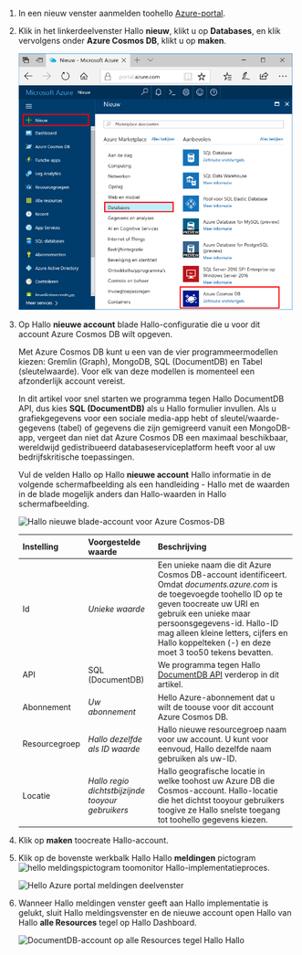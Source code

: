 1. In een nieuw venster aanmelden toohello [Azure-portal](https://portal.azure.com/).
2. Klik in het linkerdeelvenster Hallo **nieuw**, klikt u op **Databases**, en klik vervolgens onder **Azure Cosmos DB**, klikt u op **maken**.
   
   ![Hello Azure portal Databases deelvenster](./media/cosmos-db-create-dbaccount/create-nosql-db-databases-json-tutorial-1.png)

3. Op Hallo **nieuwe account** blade Hallo-configuratie die u voor dit account Azure Cosmos DB wilt opgeven. 

    Met Azure Cosmos DB kunt u een van de vier programmeermodellen kiezen: Gremlin (Graph), MongoDB, SQL (DocumentDB) en Tabel (sleutelwaarde). Voor elk van deze modellen is momenteel een afzonderlijk account vereist.
    
    In dit artikel voor snel starten we programma tegen Hallo DocumentDB API, dus kies **SQL (DocumentDB)** als u Hallo formulier invullen. Als u grafiekgegevens voor een sociale media-app hebt of sleutel/waarde-gegevens (tabel) of gegevens die zijn gemigreerd vanuit een MongoDB-app, vergeet dan niet dat Azure Cosmos DB een maximaal beschikbaar, wereldwijd gedistribueerd databaseserviceplatform heeft voor al uw bedrijfskritische toepassingen.

    Vul de velden Hallo op Hallo **nieuwe account** Hallo informatie in de volgende schermafbeelding als een handleiding - Hallo met de waarden in de blade mogelijk anders dan Hallo-waarden in Hallo schermafbeelding.
 
    ![Hallo nieuwe blade-account voor Azure Cosmos-DB](./media/cosmos-db-create-dbaccount/create-nosql-db-databases-json-tutorial-2.png)

    Instelling|Voorgestelde waarde|Beschrijving
    ---|---|---
    Id|*Unieke waarde*|Een unieke naam die dit Azure Cosmos DB-account identificeert. Omdat *documents.azure.com* is de toegevoegde toohello ID op te geven toocreate uw URI en gebruik een unieke maar persoonsgegevens-id. Hallo-ID mag alleen kleine letters, cijfers en Hallo koppelteken (-) en deze moet 3 too50 tekens bevatten.
    API|SQL (DocumentDB)|We programma tegen Hallo [DocumentDB API](../articles/documentdb/documentdb-introduction.md) verderop in dit artikel.|
    Abonnement|*Uw abonnement*|Hello Azure-abonnement dat u wilt de toouse voor dit account Azure Cosmos DB. 
    Resourcegroep|*Hallo dezelfde als ID waarde*|Hallo nieuwe resourcegroep naam voor uw account. U kunt voor eenvoud, Hallo dezelfde naam gebruiken als uw-ID. 
    Locatie|*Hallo regio dichtstbijzijnde tooyour gebruikers*|Hallo geografische locatie in welke toohost uw Azure DB die Cosmos-account. Hallo-locatie die het dichtst tooyour gebruikers toogive ze Hallo snelste toegang tot toohello gegevens kiezen.
4. Klik op **maken** toocreate Hallo-account.
5. Klik op de bovenste werkbalk Hallo Hallo **meldingen** pictogram ![hello meldingspictogram](./media/cosmos-db-create-dbaccount/notification-icon.png) toomonitor Hallo-implementatieproces.

    ![Hello Azure portal meldingen deelvenster](./media/cosmos-db-create-dbaccount-graph/azure-documentdb-nosql-notification.png)

6.  Wanneer Hallo meldingen venster geeft aan Hallo implementatie is gelukt, sluit Hallo meldingsvenster en de nieuwe account open Hallo van Hallo **alle Resources** tegel op Hallo Dashboard. 

    ![DocumentDB-account op alle Resources tegel Hallo Hallo](./media/cosmos-db-create-dbaccount/all-resources.png)
 
